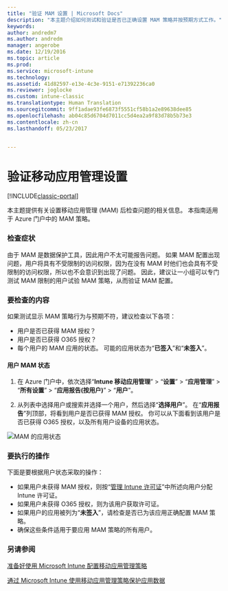 ```yaml
---
title: "验证 MAM 设置 | Microsoft Docs"
description: "本主题介绍如何测试和验证是否已正确设置 MAM 策略并按预期方式工作。"
keywords: 
author: andredm7
ms.author: andredm
manager: angerobe
ms.date: 12/19/2016
ms.topic: article
ms.prod: 
ms.service: microsoft-intune
ms.technology: 
ms.assetid: 41d82597-e13e-4c3e-9151-e71392236ca0
ms.reviewer: joglocke
ms.custom: intune-classic
ms.translationtype: Human Translation
ms.sourcegitcommit: 9ff1adae93fe6873f5551cf58b1a2e89638dee85
ms.openlocfilehash: ab04c85d6704d7011cc5d4ea2a9f83d78b5b73e3
ms.contentlocale: zh-cn
ms.lasthandoff: 05/23/2017


---
```


# <a name="validating-your-mobile-application-management-setup"></a>验证移动应用管理设置

[!INCLUDE[classic-portal](../includes/classic-portal.md)]

本主题提供有关设置移动应用管理 (MAM) 后检查问题的相关信息。 本指南适用于 Azure 门户中的 MAM 策略。

### <a name="checking-for-symptoms"></a>检查症状
由于 MAM 是数据保护工具，因此用户不太可能报告问题。 如果 MAM 配置出现问题，用户将具有不受限制的访问权限，因为在没有 MAM 时他们也会具有不受限制的访问权限，所以也不会意识到出现了问题。 因此，建议让一小组可以专门测试 MAM 限制的用户试验 MAM 策略，从而验证 MAM 配置。


### <a name="what-to-check"></a>要检查的内容

如果测试显示 MAM 策略行为与预期不符，建议检查以下各项：

- 用户是否已获得 MAM 授权？
- 用户是否已获得 O365 授权？
- 每个用户的 MAM 应用的状态。 可能的应用状态为“**已签入**”和“**未签入**”。

#### <a name="user-mam-status"></a>用户 MAM 状态
1. 在 Azure 门户中，依次选择“**Intune 移动应用管理**” > “**设置**” > “**应用管理**” > “**所有设置**” > “**应用报告(按用户)**” > “**用户**”。

2. 从列表中选择用户或搜索并选择一个用户，然后选择“**选择用户**”。 在“**应用报告**”列顶部，将看到用户是否已获得 MAM 授权。 你可以从下面看到该用户是否已获得 O365 授权，以及所有用户设备的应用状态。

![MAM 的应用状态](..\media\ts-mam-user-apps.png)

### <a name="what-to-do"></a>要执行的操作
下面是要根据用户状态采取的操作：

- 如果用户未获得 MAM 授权，则按“[管理 Intune 许可证](..\get-started\start-with-a-paid-subscription-to-microsoft-intune.md)”中所述向用户分配 Intune 许可证。
- 如果用户未获得 O365 授权，则为该用户获取许可证。
- 如果用户的应用被列为“**未签入**”，请检查是否已为该应用正确配置 MAM 策略。
- 确保这些条件适用于要应用 MAM 策略的所有用户。

### <a name="see-also"></a>另请参阅
[准备好使用 Microsoft Intune 配置移动应用管理策略](..\deploy-use\get-ready-to-configure-mobile-app-management-policies-with-microsoft-intune.md)

[通过 Microsoft Intune 使用移动应用管理策略保护应用数据](..\deploy-use\protect-app-data-using-mobile-app-management-policies-with-microsoft-intune.md)

